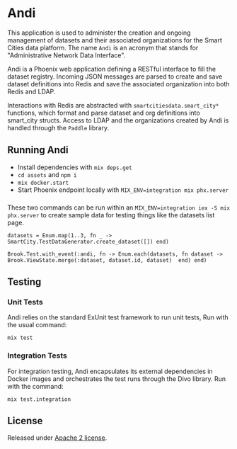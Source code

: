 # Andi

This application is used to administer the creation and ongoing management of datasets and their associated organizations for the Smart Cities data platform. The name `Andi` is an acronym that stands for "Administrative Network Data Interface".

Andi is a Phoenix web application defining a RESTful interface to fill the dataset registry. Incoming JSON messages are parsed to create and save dataset definitions into Redis and save the associated organization into both Redis and LDAP.

Interactions with Redis are abstracted with `smartcitiesdata.smart_city*` functions, which format and parse dataset and org definitions into smart_city structs. Access to LDAP and the organizations created by Andi is handled through the `Paddle` library.

## Running Andi

- Install dependencies with `mix deps.get`
- `cd assets` and `npm i`
- `mix docker.start`
- Start Phoenix endpoint locally with `MIX_ENV=integration mix phx.server`

###

These two commands can be run within an `MIX_ENV=integration iex -S mix phx.server` to create sample data for testing things like the datasets list page.

```
datasets = Enum.map(1..3, fn _ -> SmartCity.TestDataGenerator.create_dataset([]) end)
```

```
Brook.Test.with_event(:andi, fn -> Enum.each(datasets, fn dataset ->  Brook.ViewState.merge(:dataset, dataset.id, dataset)  end) end)
```

## Testing

### Unit Tests

Andi relies on the standard ExUnit test framework to run unit tests, Run with the usual command:

`mix test`

### Integration Tests

For integration testing, Andi encapsulates its external dependencies in Docker images and orchestrates the test runs through the Divo library. Run with the command:

`mix test.integration`

## License

Released under [Apache 2 license](https://github.com/smartcitiesdata/smartcitiesdata/blob/master/LICENSE).
